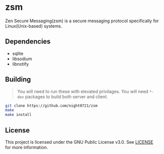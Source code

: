 # zsm

Zen Secure Messaging(zsm) is a secure messaging protocol specifically for Linux(Unix-based) systems. 

## Dependencies
- sqlite
- libsodium
- libnotify

## Building

> You will need to run these with elevated privilages.
> You will need `*-dev` packages to build both server and client.

```sh
git clone https://github.com/night0721/zsm
make
make install
```

## License
This project is licensed under the GNU Public License v3.0. See [LICENSE](https://github.com/night0721/zsm/blob/master/LICENSE) for more information.
